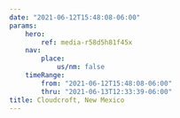 ```yaml
---
date: "2021-06-12T15:48:08-06:00"
params:
    hero:
        ref: media-r58d5h81f45x
    nav:
        place:
            us/nm: false
    timeRange:
        from: "2021-06-12T15:48:08-06:00"
        thru: "2021-06-13T12:33:39-06:00"
title: Cloudcroft, New Mexico
---
```

